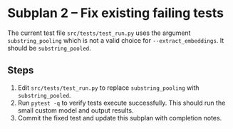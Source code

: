 # Subplan 2 – Fix existing failing tests

The current test file `src/tests/test_run.py` uses the argument `substring_pooling` which is not a valid choice for `--extract_embeddings`. It should be `substring_pooled`.

## Steps
1. Edit `src/tests/test_run.py` to replace `substring_pooling` with `substring_pooled`.
2. Run `pytest -q` to verify tests execute successfully.  This should run the small custom model and output results.
3. Commit the fixed test and update this subplan with completion notes.
